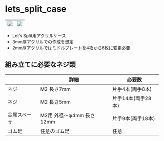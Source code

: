 # lets_split_case

|![](https://user-images.githubusercontent.com/45400583/52907579-a9ba5900-32a7-11e9-9a60-3857edcaec40.png)|![](https://user-images.githubusercontent.com/45400583/52907614-411fac00-32a8-11e9-9be1-5fd5d133c028.png)|
|--|--|

- Let's Split用アクリルケース
- 3mm厚アクリルでの作成を想定
- 2mm厚アクリルではミドルプレートを4枚から6枚に変更必要

## 組み立てに必要なネジ類

||詳細|必要数|
|--|--|--|
|ネジ|M2 長さ7mm|片手4本(両手8本)|
|ネジ|M2 長さ5mm|片手14本(両手28本)|
|金属スペーサ|M2用 外径～φ4mm 長さ12mm|片手9本(両手18本)|
|ゴム足|任意のゴム足|任意|
